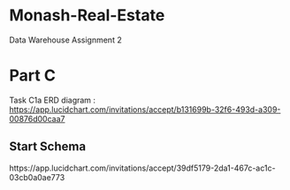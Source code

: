 # Monash-Real-Estate
Data Warehouse Assignment 2

# Part C
Task C1a ERD diagram : https://app.lucidchart.com/invitations/accept/b131699b-32f6-493d-a309-00876d00caa7

<h2>Start Schema</h2>
https://app.lucidchart.com/invitations/accept/39df5179-2da1-467c-ac1c-03cb0a0ae773
